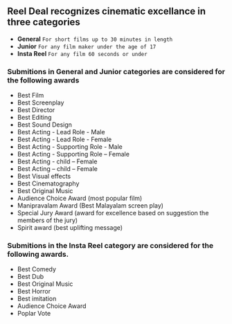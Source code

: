 ## Reel Deal recognizes cinematic excellance in **three** categories

- **General** `For short films up to 30 minutes in length`
- **Junior**  `For any film maker under the age of 17`
- **Insta Reel** `For any film 60 seconds or under`

### Submitions in **General** and **Junior** categories are considered for the following awards

- Best Film
- Best Screenplay 
- Best Director  
- Best Editing
- Best Sound Design 
- Best Acting - Lead Role - Male 
- Best Acting - Lead Role - Female 
- Best Acting - Supporting Role - Male 
- Best Acting - Supporting Role – Female 
- Best Acting - child – Female 
- Best Acting – child – Female 
- Best Visual effects  
- Best Cinematography  
- Best Original Music 
- Audience Choice Award (most popular film) 
- Manipravalam Award (Best Malayalam screen play)
- Special Jury Award (award for excellence based on suggestion the members of the jury) 
- Spirit award (best uplifting message) 

### Submitions in the **Insta Reel** category are considered for the following awards.

- Best Comedy 
- Best Dub 
- Best Original Music 
- Best Horror 
- Best imitation 
- Audience Choice Award 
- Poplar Vote 